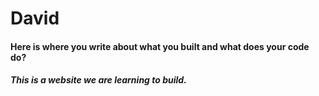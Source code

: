 # David

#### Here is where you write about what you built and what does your code do?
##### This is a website we are learning to **build**.
